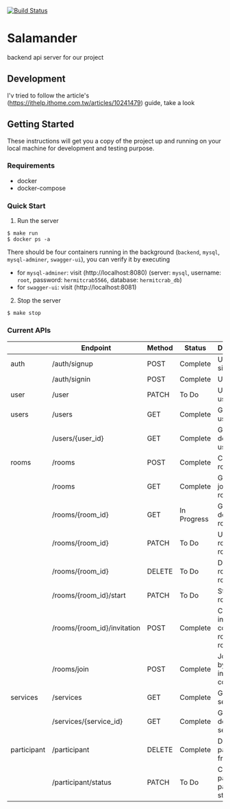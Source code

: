 [![Build Status](https://travis-ci.com/billsgates/salamander.svg?branch=master)](https://travis-ci.com/github/billsgates/salamander)
# Salamander
backend api server for our project

## Development

I'v tried to follow the article's (https://ithelp.ithome.com.tw/articles/10241479) guide, take a look

## Getting Started

These instructions will get you a copy of the project up and running on your local machine for development and testing purpose.

### Requirements

* docker
* docker-compose

### Quick Start

1. Run the server
```
$ make run
$ docker ps -a
```

There should be four containers running in the background (`backend`, `mysql`, `mysql-adminer`, `swagger-ui`), you can verify it by executing

* for `mysql-adminer`: visit (http://localhost:8080) (server: `mysql`, username: `root`, password: `hermitcrab5566`, database: `hermitcrab_db`)
* for `swagger-ui`: visit (http://localhost:8081)

2. Stop the server
```
$ make stop
```

### Current APIs

|             | Endpoint                    | Method | Status      | Description                               |
|-------------|-----------------------------|--------|-------------|-------------------------------------------|
| auth        | /auth/signup                | POST   | Complete    | User signup                               |
|             | /auth/signin                | POST   | Complete    | User login                                |
| user        | /user                       | PATCH  | To Do       | Update user info                          |
| users       | /users                      | GET    | Complete    | Get all users                             |
|             | /users/{user_id}            | GET    | Complete    | Get user detail by user_id                |
| rooms       | /rooms                      | POST   | Complete    | Create a room                             |
|             | /rooms                      | GET    | Complete    | Get all joined rooms                      |
|             | /rooms/{room_id}            | GET    | In Progress | Get room detail by room_id                |
|             | /rooms/{room_id}            | PATCH  | To Do       | Update room by room_id                    |
|             | /rooms/{room_id}            | DELETE | To Do       | Delete room by room_id                    |
|             | /rooms/{room_id}/start      | PATCH  | To Do       | Start the room                            |
|             | /rooms/{room_id}/invitation | POST   | Complete    | Create an invitation code in room room_id |
|             | /rooms/join                 | POST   | Complete    | Join room by invitation code              |
| services    | /services                   | GET    | Complete    | Get all services                          |
|             | /services/{service_id}      | GET    | Complete    | Get service detail by service_id          |
| participant | /participant                | DELETE | Complete    | Delete participant from room              |
|             | /participant/status         | PATCH  | To Do       | Change participant payment status         |
